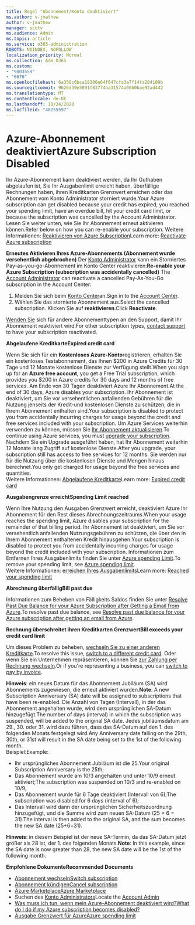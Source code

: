 ```yaml
---
title: Regel "Abonnement/Konto deaktiviert"
ms.author: v-jmathew
author: v-jmathew
manager: scotv
ms.audience: Admin
ms.topic: article
ms.service: o365-administration
ROBOTS: NOINDEX, NOFOLLOW
localization_priority: Normal
ms.collection: Adm_O365
ms.custom:
- "9003559"
- "6676"
ms.openlocfilehash: 6a350c6bca18306e64f647cfa3a7f14fa204109b
ms.sourcegitcommit: 9626d39e5891f83774ba31574a00b0bae92ad442
ms.translationtype: MT
ms.contentlocale: de-DE
ms.lasthandoff: 10/24/2020
ms.locfileid: "48755597"
---
```

# <a name="azure-subscription-disabled"></a><span data-ttu-id="994a4-102">Azure-Abonnement deaktiviert</span><span class="sxs-lookup"><span data-stu-id="994a4-102">Azure Subscription Disabled</span></span>

<span data-ttu-id="994a4-103">Ihr Azure-Abonnement kann deaktiviert werden, da Ihr Guthaben abgelaufen ist, Sie Ihr Ausgabenlimit erreicht haben, überfällige Rechnungen haben, ihren Kreditkarten Grenzwert erreichen oder das Abonnement vom Konto Administrator storniert wurde.</span><span class="sxs-lookup"><span data-stu-id="994a4-103">Your Azure subscription can get disabled because your credit has expired, you reached your spending limit, have an overdue bill, hit your credit card limit, or because the subscription was cancelled by the Account Administrator.</span></span> <span data-ttu-id="994a4-104">Lesen Sie weiter unten, wie Sie Ihr Abonnement erneut aktivieren können.</span><span class="sxs-lookup"><span data-stu-id="994a4-104">Refer below on how you can re-enable your subscription.</span></span> <span data-ttu-id="994a4-105">Weitere Informationen: [Reaktivieren von Azure Subscription](https://docs.microsoft.com/azure/billing/billing-subscription-become-disable?WT.mc_id=Portal-Microsoft_Azure_Support)</span><span class="sxs-lookup"><span data-stu-id="994a4-105">Learn more: [Reactivate Azure subscription](https://docs.microsoft.com/azure/billing/billing-subscription-become-disable?WT.mc_id=Portal-Microsoft_Azure_Support)</span></span>

<span data-ttu-id="994a4-106">**Erneutes Aktivieren Ihres Azure-Abonnements (Abonnement wurde versehentlich abgebrochen)** Der [Konto Administrator](https://docs.microsoft.com/azure/billing/billing-subscription-transfer?WT.mc_id=Portal-Microsoft_Azure_Support#whoisaa) kann ein Storniertes Pay-as-you-go-Abonnement im Konto Center reaktivieren:</span><span class="sxs-lookup"><span data-stu-id="994a4-106">**Re-enable your Azure Subscription (subscription was accidentally cancelled)** The [Account Administrator](https://docs.microsoft.com/azure/billing/billing-subscription-transfer?WT.mc_id=Portal-Microsoft_Azure_Support#whoisaa) can reactivate a cancelled Pay-As-You-Go subscription in the Account Center:</span></span>

1. <span data-ttu-id="994a4-107">Melden Sie sich beim [Konto Center](https://account.windowsazure.com/Subscriptions)an.</span><span class="sxs-lookup"><span data-stu-id="994a4-107">Sign in to the [Account Center](https://account.windowsazure.com/Subscriptions).</span></span>
2. <span data-ttu-id="994a4-108">Wählen Sie das stornierte Abonnement aus.</span><span class="sxs-lookup"><span data-stu-id="994a4-108">Select the cancelled subscription.</span></span> <span data-ttu-id="994a4-109">Klicken Sie auf **reaktivieren**.</span><span class="sxs-lookup"><span data-stu-id="994a4-109">Click **Reactivate**.</span></span>

<span data-ttu-id="994a4-110">[Wenden Sie](https://portal.azure.com/?#blade/Microsoft_Azure_Support/HelpAndSupportBlade) sich für andere Abonnementtypen an den Support, damit Ihr Abonnement reaktiviert wird.</span><span class="sxs-lookup"><span data-stu-id="994a4-110">For other subscription types, [contact support](https://portal.azure.com/?#blade/Microsoft_Azure_Support/HelpAndSupportBlade) to have your subscription reactivated.</span></span>

<span data-ttu-id="994a4-111">**Abgelaufene Kreditkarte**</span><span class="sxs-lookup"><span data-stu-id="994a4-111">**Expired credit card**</span></span>

<span data-ttu-id="994a4-112">Wenn Sie sich für ein **Kostenloses Azure-Konto**registrieren, erhalten Sie ein kostenloses Testabonnement, das Ihnen $200 in Azure Credits für 30 Tage und 12 Monate ﻿kostenlose Dienste zur Verfügung stellt.</span><span class="sxs-lookup"><span data-stu-id="994a4-112">When you sign up for an **Azure free account**, you get a Free Trial subscription, which provides you $200 in Azure credits for 30 days and 12 months of free services.</span></span> <span data-ttu-id="994a4-113">Am Ende von 30 Tagen deaktiviert Azure Ihr Abonnement.</span><span class="sxs-lookup"><span data-stu-id="994a4-113">At the end of 30 days, Azure disables your subscription.</span></span> <span data-ttu-id="994a4-114">Ihr Abonnement ist deaktiviert, um Sie vor versehentlichen anfallenden Gebühren für die Nutzung jenseits der Kredit-und kostenlosen Dienste zu schützen, die in Ihrem Abonnement enthalten sind.</span><span class="sxs-lookup"><span data-stu-id="994a4-114">Your subscription is disabled to protect you from accidentally incurring charges for usage beyond the credit and free services included with your subscription.</span></span> <span data-ttu-id="994a4-115">Um Azure Services weiterhin verwenden zu können, müssen Sie [Ihr Abonnement aktualisieren](https://docs.microsoft.com/azure/billing/billing-upgrade-azure-subscription?WT.mc_id=Portal-Microsoft_Azure_Support).</span><span class="sxs-lookup"><span data-stu-id="994a4-115">To continue using Azure services, you must [upgrade your subscription](https://docs.microsoft.com/azure/billing/billing-upgrade-azure-subscription?WT.mc_id=Portal-Microsoft_Azure_Support).</span></span> <span data-ttu-id="994a4-116">Nachdem Sie ein Upgrade ausgeführt haben, hat Ihr Abonnement weiterhin 12 Monate lang Zugriff auf ﻿kostenlose Dienste.</span><span class="sxs-lookup"><span data-stu-id="994a4-116">After you upgrade, your subscription still has access to free services for 12 months.</span></span> <span data-ttu-id="994a4-117">Sie werden nur für die Nutzung über die kostenlosen Dienste und Mengen hinaus berechnet.</span><span class="sxs-lookup"><span data-stu-id="994a4-117">You only get charged for usage beyond the free services and quantities.</span></span>  
<span data-ttu-id="994a4-118">Weitere Informationen: [Abgelaufene Kreditkarte](https://docs.microsoft.com/azure/billing/billing-subscription-become-disable?WT.mc_id=Portal-Microsoft_Azure_Support#your-credit-is-expired)</span><span class="sxs-lookup"><span data-stu-id="994a4-118">Learn more: [Expired credit card](https://docs.microsoft.com/azure/billing/billing-subscription-become-disable?WT.mc_id=Portal-Microsoft_Azure_Support#your-credit-is-expired)</span></span>

<span data-ttu-id="994a4-119">**Ausgabengrenze erreicht**</span><span class="sxs-lookup"><span data-stu-id="994a4-119">**Spending Limit reached**</span></span>

<span data-ttu-id="994a4-120">Wenn Ihre Nutzung den Ausgaben Grenzwert erreicht, deaktiviert Azure Ihr Abonnement für den Rest dieses Abrechnungszeitraums.</span><span class="sxs-lookup"><span data-stu-id="994a4-120">When your usage reaches the spending limit, Azure disables your subscription for the remainder of that billing period.</span></span> <span data-ttu-id="994a4-121">Ihr Abonnement ist deaktiviert, um Sie vor versehentlich anfallenden Nutzungsgebühren zu schützen, die über den in Ihrem Abonnement enthaltenen Kredit hinausgehen.</span><span class="sxs-lookup"><span data-stu-id="994a4-121">Your subscription is disabled to protect you from accidentally incurring charges for usage beyond the credit included with your subscription.</span></span> <span data-ttu-id="994a4-122">Informationen zum Entfernen Ihres Ausgabenlimits finden Sie unter [Azure spending Limit](https://docs.microsoft.com/azure/cost-management-billing/manage/spending-limit?WT.mc_id=Portal-Microsoft_Azure_Support).</span><span class="sxs-lookup"><span data-stu-id="994a4-122">To remove your spending limit, see [Azure spending limit](https://docs.microsoft.com/azure/cost-management-billing/manage/spending-limit?WT.mc_id=Portal-Microsoft_Azure_Support).</span></span>  
<span data-ttu-id="994a4-123">Weitere Informationen: [erreichen Ihres Ausgabenlimits](https://docs.microsoft.com/azure/cost-management-billing/manage/subscription-disabled?WT.mc_id=Portal-Microsoft_Azure_Support#you-reached-your-spending-limit)</span><span class="sxs-lookup"><span data-stu-id="994a4-123">Learn more: [Reached your spending limit](https://docs.microsoft.com/azure/cost-management-billing/manage/subscription-disabled?WT.mc_id=Portal-Microsoft_Azure_Support#you-reached-your-spending-limit)</span></span>

<span data-ttu-id="994a4-124">**Abrechnung überfällig**</span><span class="sxs-lookup"><span data-stu-id="994a4-124">**Bill past due**</span></span>

<span data-ttu-id="994a4-125">Informationen zum Beheben von Fälligkeits Saldos finden Sie unter [Resolve Past Due Balance for your Azure Subscription after Getting a Email from Azure](https://docs.microsoft.com/azure/billing/billing-azure-subscription-past-due-balance?WT.mc_id=Portal-Microsoft_Azure_Support).</span><span class="sxs-lookup"><span data-stu-id="994a4-125">To resolve past due balance, see [Resolve past due balance for your Azure subscription after getting an email from Azure](https://docs.microsoft.com/azure/billing/billing-azure-subscription-past-due-balance?WT.mc_id=Portal-Microsoft_Azure_Support).</span></span>

<span data-ttu-id="994a4-126">**Rechnung überschreitet ihren Kreditkarten Grenzwert**</span><span class="sxs-lookup"><span data-stu-id="994a4-126">**Bill exceeds your credit card limit**</span></span>

<span data-ttu-id="994a4-127">Um dieses Problem zu beheben, [wechseln Sie zu einer anderen Kreditkarte](https://docs.microsoft.com/azure/billing/billing-how-to-change-credit-card?WT.mc_id=Portal-Microsoft_Azure_Support).</span><span class="sxs-lookup"><span data-stu-id="994a4-127">To resolve this issue, [switch to a different credit card](https://docs.microsoft.com/azure/billing/billing-how-to-change-credit-card?WT.mc_id=Portal-Microsoft_Azure_Support).</span></span> <span data-ttu-id="994a4-128">Oder wenn Sie ein Unternehmen repräsentieren, können Sie [zur Zahlung per Rechnung wechseln](https://docs.microsoft.com/azure/billing/billing-how-to-pay-by-invoice?WT.mc_id=Portal-Microsoft_Azure_Support).</span><span class="sxs-lookup"><span data-stu-id="994a4-128">Or if you're representing a business, you can [switch to pay by invoice](https://docs.microsoft.com/azure/billing/billing-how-to-pay-by-invoice?WT.mc_id=Portal-Microsoft_Azure_Support).</span></span>

<span data-ttu-id="994a4-129">**Hinweis**: ein neues Datum für das Abonnement Jubiläum (SA) wird Abonnements zugewiesen, die erneut aktiviert wurden.</span><span class="sxs-lookup"><span data-stu-id="994a4-129">**Note**: A new Subscription Anniversary (SA) date will be assigned to subscriptions that have been re-enabled.</span></span> <span data-ttu-id="994a4-130">Die Anzahl von Tagen (Intervall), in der das Abonnement angehalten wurde, wird dem ursprünglichen SA-Datum hinzugefügt.</span><span class="sxs-lookup"><span data-stu-id="994a4-130">The number of days (interval) in which the subscription was suspended, will be added to the original SA date.</span></span> <span data-ttu-id="994a4-131">Jedes jubiläumsdatum am 29., 30. oder 31. wird dazu führen, dass das SA-Datum auf den 1. des folgenden Monats festgelegt wird.</span><span class="sxs-lookup"><span data-stu-id="994a4-131">Any Anniversary date falling on the 29th, 30th, or 31st will result in the SA date being set to the 1st of the following month.</span></span>  
<span data-ttu-id="994a4-132">Beispiel:</span><span class="sxs-lookup"><span data-stu-id="994a4-132">Example:</span></span>

- <span data-ttu-id="994a4-133">Ihr ursprüngliches Abonnement Jubiläum ist die 25.</span><span class="sxs-lookup"><span data-stu-id="994a4-133">Your original Subscription Anniversary is the 25th;</span></span>
- <span data-ttu-id="994a4-134">Das Abonnement wurde am 10/3 angehalten und unter 10/9 erneut aktiviert;</span><span class="sxs-lookup"><span data-stu-id="994a4-134">The subscription was suspended on 10/3 and re-enabled on 10/9;</span></span>
- <span data-ttu-id="994a4-135">Das Abonnement wurde für 6 Tage deaktiviert (Intervall von 6);</span><span class="sxs-lookup"><span data-stu-id="994a4-135">The subscription was disabled for 6 days (interval of 6);</span></span>
- <span data-ttu-id="994a4-136">Das Intervall wird dann der ursprünglichen Sicherheitszuordnung hinzugefügt, und die Summe wird zum neuen SA-Datum (25 + 6 = 31).</span><span class="sxs-lookup"><span data-stu-id="994a4-136">The interval is then added to the original SA, and the sum becomes the new SA date (25+6=31).</span></span> 

<span data-ttu-id="994a4-137">**Hinweis**: in diesem Beispiel ist der neue SA-Termin, da das SA-Datum jetzt größer als 28 ist, der 1. des folgenden Monats.</span><span class="sxs-lookup"><span data-stu-id="994a4-137">**Note**: In this example, since the SA date is now greater than 28, the new SA date will be the 1st of the following month.</span></span>

<span data-ttu-id="994a4-138">**Empfohlene Dokumente**</span><span class="sxs-lookup"><span data-stu-id="994a4-138">**Recommended Documents**</span></span>

- [<span data-ttu-id="994a4-139">Abonnement wechseln</span><span class="sxs-lookup"><span data-stu-id="994a4-139">Switch subscription</span></span>](https://docs.microsoft.com/azure/billing/billing-how-to-switch-azure-offer?WT.mc_id=Portal-Microsoft_Azure_Support)  
- [<span data-ttu-id="994a4-140">Abonnement kündigen</span><span class="sxs-lookup"><span data-stu-id="994a4-140">Cancel subscription</span></span>](https://docs.microsoft.com/azure/billing/billing-how-to-cancel-azure-subscription?WT.mc_id=Portal-Microsoft_Azure_Support)  
- [<span data-ttu-id="994a4-141">Azure Marketplace</span><span class="sxs-lookup"><span data-stu-id="994a4-141">Azure Marketplace</span></span>](https://azuremarketplace.microsoft.com/marketplace/?source=datamarket)
- <span data-ttu-id="994a4-142">Suchen des [Konto Administrators](https://docs.microsoft.com/azure/billing/billing-subscription-transfer?WT.mc_id=Portal-Microsoft_Azure_Support#whoisaa)</span><span class="sxs-lookup"><span data-stu-id="994a4-142">Locate the [Account Admin](https://docs.microsoft.com/azure/billing/billing-subscription-transfer?WT.mc_id=Portal-Microsoft_Azure_Support#whoisaa)</span></span>
- [<span data-ttu-id="994a4-143">Was muss ich tun, wenn mein Azure-Abonnement deaktiviert wird?</span><span class="sxs-lookup"><span data-stu-id="994a4-143">What do I do if my Azure subscription becomes disabled?</span></span>](https://docs.microsoft.com/azure/billing/billing-subscription-become-disable/?WT.mc_id=Portal-Microsoft_Azure_Support)
- [<span data-ttu-id="994a4-144">Ausgabe Grenzwert für Azure</span><span class="sxs-lookup"><span data-stu-id="994a4-144">Azure spending limit</span></span>](https://docs.microsoft.com/azure/cost-management-billing/manage/spending-limit?WT.mc_id=Portal-Microsoft_Azure_Support)

